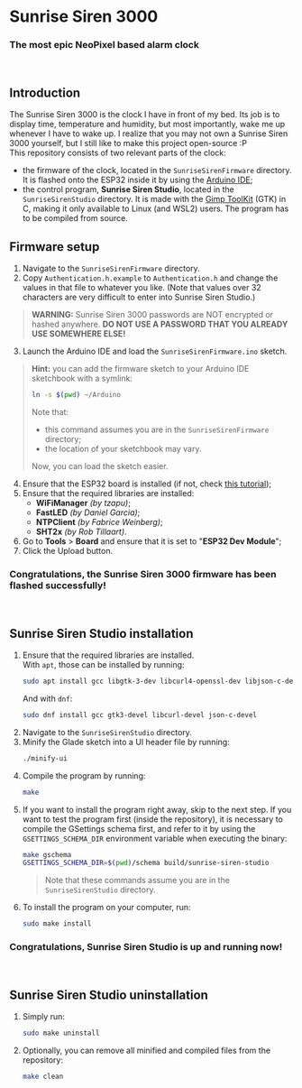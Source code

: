 # Sunrise Siren 3000
### The most epic NeoPixel based alarm clock
<br>

## Introduction
The Sunrise Siren 3000 is the clock I have in front of my bed. Its job is to display time, temperature and humidity, but most importantly, wake me up whenever I have to wake up. I realize that you may not own a Sunrise Siren 3000 yourself, but I still like to make this project open-source :P  
This repository consists of two relevant parts of the clock:  
- the firmware of the clock, located in the `SunriseSirenFirmware` directory. It is flashed onto the ESP32 inside it by using the [Arduino IDE](https://www.arduino.cc/en/software);
- the control program, **Sunrise Siren Studio**, located in the `SunriseSirenStudio` directory. It is made with the [Gimp ToolKit](https://gtk.org/) (GTK) in C, making it only available to Linux (and WSL2) users. The program has to be compiled from source.

## Firmware setup
1. Navigate to the `SunriseSirenFirmware` directory.
2. Copy `Authentication.h.example` to `Authentication.h` and change the values in that file to whatever you like. (Note that values over 32 characters are very difficult to enter into Sunrise Siren Studio.)
> **WARNING:** Sunrise Siren 3000 passwords are NOT encrypted or hashed anywhere. **DO NOT USE A PASSWORD THAT YOU ALREADY USE SOMEWHERE ELSE!**
3. Launch the Arduino IDE and load the `SunriseSirenFirmware.ino` sketch.
> **Hint:** you can add the firmware sketch to your Arduino IDE sketchbook with a symlink:
> ```bash
> ln -s $(pwd) ~/Arduino
> ```
> Note that:
> - this command assumes you are in the `SunriseSirenFirmware` directory;
> - the location of your sketchbook may vary.
>
> Now, you can load the sketch easier.

4. Ensure that the ESP32 board is installed (if not, check [this tutorial](https://randomnerdtutorials.com/installing-esp32-arduino-ide-2-0/));
5. Ensure that the required libraries are installed:
    - **WiFiManager** *(by tzapu)*;
    - **FastLED** *(by Daniel Garcia)*;
    - **NTPClient** *(by Fabrice Weinberg)*;
    - **SHT2x** *(by Rob Tillaart)*.
6. Go to **Tools** > **Board** and ensure that it is set to "**ESP32 Dev Module**";
7. Click the Upload button.

### Congratulations, the Sunrise Siren 3000 firmware has been flashed successfully!
<br>

## Sunrise Siren Studio installation
1. Ensure that the required libraries are installed.  
With `apt`, those can be installed by running:
    ```bash
    sudo apt install gcc libgtk-3-dev libcurl4-openssl-dev libjson-c-dev
    ```
    And with `dnf`:
    ```bash
    sudo dnf install gcc gtk3-devel libcurl-devel json-c-devel
    ```
2. Navigate to the `SunriseSirenStudio` directory.
3. Minify the Glade sketch into a UI header file by running:
    ```bash
    ./minify-ui
    ```
4. Compile the program by running:
    ```bash
    make
    ```
5.  If you want to install the program right away, skip to the next step. If you want to test the program first (inside the repository), it is necessary to compile the GSettings schema first, and refer to it by using the `GSETTINGS_SCHEMA_DIR` environment variable when executing the binary:
    ```bash
    make gschema
    GSETTINGS_SCHEMA_DIR=$(pwd)/schema build/sunrise-siren-studio
    ```
    > Note that these commands assume you are in the `SunriseSirenStudio` directory.
6. To install the program on your computer, run:
    ```bash
    sudo make install
    ```

### Congratulations, Sunrise Siren Studio is up and running now!
<br>

## Sunrise Siren Studio uninstallation
1. Simply run:
    ```bash
    sudo make uninstall
    ```
2. Optionally, you can remove all minified and compiled files from the repository:
    ```bash
    make clean
    ```
